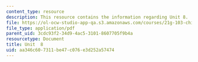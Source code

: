 ```yaml
---
content_type: resource
description: This resource contains the information regarding Unit 8.
file: https://ol-ocw-studio-app-qa.s3.amazonaws.com/courses/21g-103-chinese-iii-regular-fall-2005/aa346c607311be47c076e3d252a57474_MIT21G_103F05_unit8.pdf
file_type: application/pdf
parent_uid: 3cdc93f2-34d9-4ac5-3101-8607705f9b4a
resourcetype: Document
title: Unit  8
uid: aa346c60-7311-be47-c076-e3d252a57474
---
```

